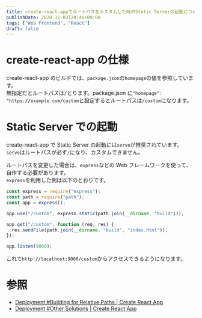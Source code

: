 ```yaml
---
title: create-react-appでルートパスをカスタムした時のStatic Serverの起動について
publishDate: 2020-11-03T20:46+09:00
tags: ["Web Frontend", "React"]
draft: false
---
```


# create-react-app の仕様

create-react-app のビルドでは、`package.json`の`homepage`の値を参照しています。  
無指定だとルートパスは`/`とります。package.json に`"homepage": "https://example.com/custom`と設定するとルートパスは`/custom`になります。

# Static Server での起動

create-react-app で Static Server の起動には`serve`が推奨されています。  
`serve`はルートパスが必ず`/`になり、カスタムできません。

ルートパスを変更した場合は、`express`などの Web フレームワークを使って、自作する必要があります。  
`express`を利用した例は以下のとおりです。

```js
const express = require("express");
const path = require("path");
const app = express();

app.use("/custom", express.static(path.join(__dirname, "build")));

app.get("/custom", function (req, res) {
  res.sendFile(path.join(__dirname, "build", "index.html"));
});

app.listen(9000);
```

これで`http://localhost:9000/custom`からアクセスできるようになります。

# 参照

- [Deployment #Building for Relative Paths | Create React App](https://create-react-app.dev/docs/deployment/#building-for-relative-paths)
- [Deployment #Other Solutions | Create React App](https://create-react-app.dev/docs/deployment/#other-solutions)
